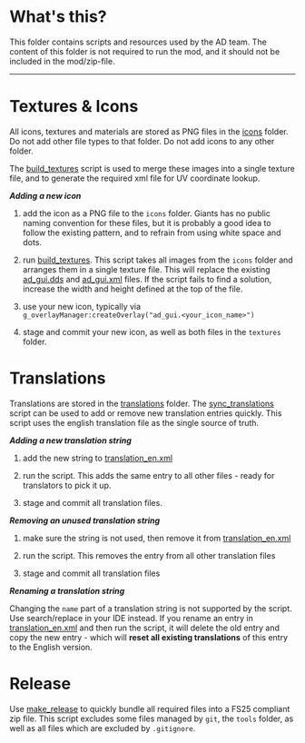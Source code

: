 What's this?
=======

This folder contains scripts and resources used by the AD team. The content of this folder is not required to run the mod, and it should not be included in the mod/zip-file.

---

# Textures & Icons

All icons, textures and materials are stored as PNG files in the [icons](icons/) folder. Do not add other file types to that folder. Do not add icons to any other folder.

The [build_textures](build_textures.py) script is used to merge these images into a single texture file, and to generate the required xml file for UV coordinate lookup. 

***Adding a new icon***

1. add the icon as a PNG file to the `icons` folder. Giants has no public naming convention for these files, but it is probably a good idea to follow the existing pattern, and to refrain from using white space and dots.

2. run [build_textures](build_textures.py). This script takes all images from the `icons` folder and arranges them in a single texture file. This will  replace the existing [ad_gui.dds](/textures/ad_gui.dds) and [ad_gui.xml](/textures/ad_gui.xml) files. If the script fails to find a solution, increase the width and height defined at the top of the file.

3. use your new icon, typically via `g_overlayManager:createOverlay("ad_gui.<your_icon_name>")`

4. stage and commit your new icon, as well as both files in the `textures` folder.

# Translations

Translations are stored in the [translations](/translations/) folder. The [sync_translations](sync_translations.py) script can be used to add or remove new translation entries quickly. This script uses the english translation file as the single source of truth.

***Adding a new translation string***

1. add the new string to [translation_en.xml](/translations/translation_en.xml)

2. run the script. This adds the same entry to all other files - ready for translators to pick it up. 

3. stage and commit all translation files.

***Removing an unused translation string***

1. make sure the string is not used, then remove it from [translation_en.xml](/translations/translation_en.xml)

2. run the script. This removes the entry from all other translation files

3. stage and commit all translation files

***Renaming a translation string***

Changing the `name` part of a translation string is not supported by the script. Use search/replace in your IDE instead. 
If you rename an entry in [translation_en.xml](/translations/translation_en.xml) and then run the script, it will delete the old entry and copy the new entry - which will <strong>reset all existing translations</strong> of this entry to the English version.

# Release

Use [make_release](make_release.py) to quickly bundle all required files into a FS25 compliant zip file. 
This script excludes some files managed by `git`, the `tools` folder, as well as all files which are excluded by `.gitignore`. 
